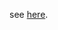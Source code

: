 see [here][1].

[1]: https://github.com/guyueshui/BlogHugo/blob/master/content/post/Polybar-%E7%9A%84%E9%85%8D%E7%BD%AE%E7%AC%94%E8%AE%B0.md
